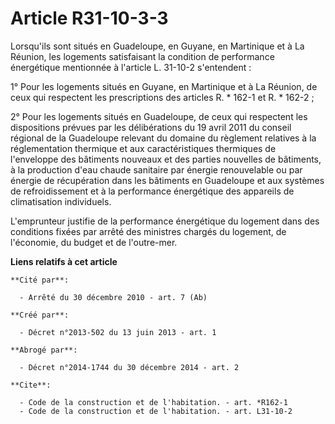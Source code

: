 # Article R31-10-3-3

Lorsqu'ils sont situés en Guadeloupe, en Guyane, en Martinique et à La Réunion, les logements satisfaisant la condition de
performance énergétique mentionnée à l'article L. 31-10-2 s'entendent : 

1° Pour les logements situés en Guyane, en Martinique et à La Réunion, de ceux qui respectent les prescriptions des articles
R. * 162-1 et R. * 162-2 ; 

2° Pour les logements situés en Guadeloupe, de ceux qui respectent les dispositions prévues par les délibérations du 19 avril
2011 du conseil régional de la Guadeloupe relevant du domaine du règlement relatives à la réglementation thermique et aux
caractéristiques thermiques de l'enveloppe des bâtiments nouveaux et des parties nouvelles de bâtiments, à la production
d'eau chaude sanitaire par énergie renouvelable ou par énergie de récupération dans les bâtiments en Guadeloupe et aux
systèmes de refroidissement et à la performance énergétique des appareils de climatisation individuels. 

L'emprunteur justifie de la performance énergétique du logement dans des conditions fixées par arrêté des ministres chargés
du logement, de l'économie, du budget et de l'outre-mer.

**Liens relatifs à cet article**

	**Cité par**:

	  - Arrêté du 30 décembre 2010 - art. 7 (Ab)

	**Créé par**:

	  - Décret n°2013-502 du 13 juin 2013 - art. 1

	**Abrogé par**:

	  - Décret n°2014-1744 du 30 décembre 2014 - art. 2

	**Cite**:

	  - Code de la construction et de l'habitation. - art. *R162-1
	  - Code de la construction et de l'habitation. - art. L31-10-2

